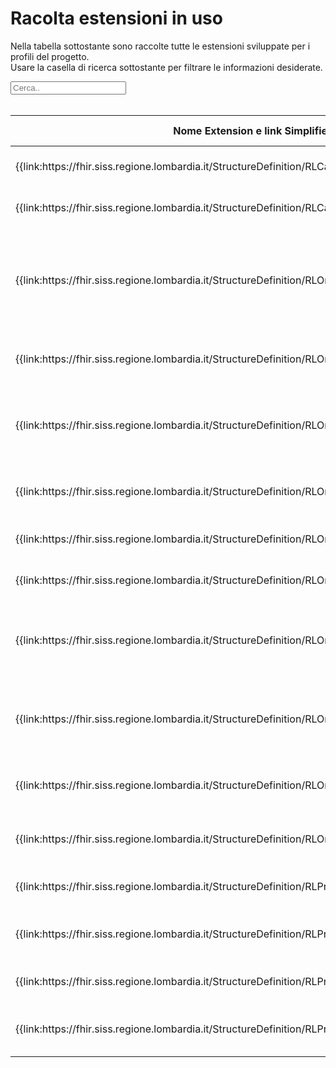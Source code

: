 <html>
  <head>
    <script src="https://ajax.googleapis.com/ajax/libs/jquery/3.6.0/jquery.min.js"></script>
    <script>
      $(document).ready(function () {
        $("#myInput").on("keyup", function () {
          var value = $(this).val().toLowerCase();
          $("#myTable tr").filter(function () {
            $(this).toggle($(this).text().toLowerCase().indexOf(value) > -1);
          });
        });
      });
    </script>
  </head>
  <body>
    <h1>Racolta estensioni in uso</h1>
    <div>
      <p>
        Nella tabella sottostante sono raccolte tutte le estensioni sviluppate
        per i profili del progetto.
        <br />
        Usare la casella di ricerca sottostante per filtrare le informazioni
        desiderate.
      </p>
      <input id="myInput" type="text" placeholder="Cerca.." />
    </div>
    <br />
    <table>
    <thead>
      <tr>
        <th>Nome Extension e link Simplifier</th>
        <th>Nome campo esteso</th>
        <th>Descrizione</th>
        <th>Contesto</th>
        <th>Usato   in</th>
      </tr>
    </thead>
    <tbody id="myTable">
      <tr>
        <td>{{link:https://fhir.siss.regione.lombardia.it/StructureDefinition/RLCarePlanEsenzioni}}</td>
        <td>Esenzioni</td>
        <td>Esenzioni relative al cittadino</td>
        <td>CarePlan</td>
        <td>{{pagelink:Home/Profili-ed-Estensioni/Raccolta-profili/RLCarePlanProgettoIndividuale.page.md}}</td>
      </tr>
      <tr>
        <td>{{link:https://fhir.siss.regione.lombardia.it/StructureDefinition/RLCarePlanVersionePAI}}</td>
        <td>VersionePAI</td>
        <td>Versione del progetto individuale</td>
        <td>CarePlan</td>
        <td>{{pagelink:Home/Profili-ed-Estensioni/Raccolta-profili/RLCarePlanProgettoIndividuale.page.md}}</td>
      </tr>
      <tr>
        <td>{{link:https://fhir.siss.regione.lombardia.it/StructureDefinition/RLOrganizationAddressDistrettoCode}}</td>
        <td>DistrettoCode</td>
        <td>Distretto territoriale così definito dalla legge regionale 22-2021 della Regione Lombardia</td>
        <td>Organization.Address</td>
        <td>{{pagelink:Home/Profili-ed-Estensioni/Raccolta-profili/RLOrganizationL1.page.md}}, {{pagelink:Home/Profili-ed-Estensioni/Raccolta-profili/RLOrganizationL2.page.md}}</td>
      </tr>
      <tr>
        <td>{{link:https://fhir.siss.regione.lombardia.it/StructureDefinition/RLOrganizationAddressIstatCode}}</td>
        <td>IstatCode</td>
        <td>Codice ISTAT</td>
        <td>Organization.Address</td>
        <td>{{pagelink:Home/Profili-ed-Estensioni/Raccolta-profili/RLOrganizationL1.page.md}}, {{pagelink:Home/Profili-ed-Estensioni/Raccolta-profili/RLOrganizationL2.page.md}}</td>
      </tr>
      <tr>
        <td>{{link:https://fhir.siss.regione.lombardia.it/StructureDefinition/RLOrganizationASSTAfferenza}}</td>
        <td>ASSTAfferenza</td>
        <td>ASST sotto la quale l'ente eroga servizi sociosanitari sul territorio di competenza</td>
        <td>Organization</td>
        <td>{{pagelink:Home/Profili-ed-Estensioni/Raccolta-profili/RLOrganizationL2.page.md}}</td>
      </tr>
      <tr>
        <td>{{link:https://fhir.siss.regione.lombardia.it/StructureDefinition/RLOrganizationATSAfferenza}}</td>
        <td>ATSAfferenza</td>
        <td>ATS alla quale il presidio afferisce territorialmente</td>
        <td>Organization</td>
        <td>{{pagelink:Home/Profili-ed-Estensioni/Raccolta-profili/RLOrganizationL2.page.md}}</td>
      </tr>
      <tr>
        <td>{{link:https://fhir.siss.regione.lombardia.it/StructureDefinition/RLOrganizationDataCessazione}}</td>
        <td>DataCessazione</td>
        <td>Data di cessazione dell'ente</td>
        <td>Organization</td>
        <td>{{pagelink:Home/Profili-ed-Estensioni/Raccolta-profili/RLOrganizationL1.page.md}}</td>
      </tr>
      <tr>
        <td>{{link:https://fhir.siss.regione.lombardia.it/StructureDefinition/RLOrganizationDataCostituzione}}</td>
        <td>DataCostituzione</td>
        <td>Data di costituzione dell'ente</td>
        <td>Organization</td>
        <td>{{pagelink:Home/Profili-ed-Estensioni/Raccolta-profili/RLOrganizationL1.page.md}}</td>
      </tr>
      <tr>
        <td>{{link:https://fhir.siss.regione.lombardia.it/StructureDefinition/RLOrganizationDataFineValidita}}</td>
        <td>DataFineValidita</td>
        <td>Data di fine della validità di esercizio dell'ente descritto dal profilo</td>
        <td>Organization</td>
        <td>{{pagelink:Home/Profili-ed-Estensioni/Raccolta-profili/RLOrganizationL1.page.md}}, {{pagelink:Home/Profili-ed-Estensioni/Raccolta-profili/RLOrganizationL2.page.md}}, {{pagelink:Home/Profili-ed-Estensioni/Raccolta-profili/RLOrganizationL3.page.md}}</td>
      </tr>
      <tr>
        <td>{{link:https://fhir.siss.regione.lombardia.it/StructureDefinition/RLOrganizationDataInizioValidita}}</td>
        <td>DataInizioValidita</td>
        <td>Data di inizio della validità di esercizio dell'ente descritto dal profilo</td>
        <td>Organization</td>
        <td>{{pagelink:Home/Profili-ed-Estensioni/Raccolta-profili/RLOrganizationL1.page.md}}, {{pagelink:Home/Profili-ed-Estensioni/Raccolta-profili/RLOrganizationL2.page.md}}, {{pagelink:Home/Profili-ed-Estensioni/Raccolta-profili/RLOrganizationL3.page.md}}</td>
      </tr>
      <tr>
        <td>{{link:https://fhir.siss.regione.lombardia.it/StructureDefinition/RLOrganizationDataInsert}}</td>
        <td>DataInsert</td>
        <td>Data di inserimento del record</td>
        <td>Organization</td>
        <td>{{pagelink:Home/Profili-ed-Estensioni/Raccolta-profili/RLOrganizationL1.page.md}}, {{pagelink:Home/Profili-ed-Estensioni/Raccolta-profili/RLOrganizationL2.page.md}}</td>
      </tr>
      <tr>
        <td>{{link:https://fhir.siss.regione.lombardia.it/StructureDefinition/RLOrganizationDataUpdate}}</td>
        <td>DataUpdate</td>
        <td>Data di aggiornamento del record</td>
        <td>Organization</td>
        <td>{{pagelink:Home/Profili-ed-Estensioni/Raccolta-profili/RLOrganizationL1.page.md}}, {{pagelink:Home/Profili-ed-Estensioni/Raccolta-profili/RLOrganizationL2.page.md}}</td>
      </tr>
      <tr>
        <td>{{link:https://fhir.siss.regione.lombardia.it/StructureDefinition/RLPractitionerDataInsert}}</td>
        <td>DataInsert</td>
        <td>Data di inserimento del record</td>
        <td>Practitioner</td>
        <td>{{pagelink:Home/Profili-ed-Estensioni/Raccolta-profili/RLPractitionerMedicoPrescrittore.page.md}}</td>
      </tr>
      <tr>
        <td>{{link:https://fhir.siss.regione.lombardia.it/StructureDefinition/RLPractitionerDataUpdate}}</td>
        <td>DataUpdate</td>
        <td>Data dell'ultima modifica del record</td>
        <td>Practitioner</td>
        <td>{{pagelink:Home/Profili-ed-Estensioni/Raccolta-profili/RLPractitionerMedicoPrescrittore.page.md}}</td>
      </tr>
      <tr>
        <td>{{link:https://fhir.siss.regione.lombardia.it/StructureDefinition/RLPractitionerRoleDataInsert}}</td>
        <td>DataInsert</td>
        <td>Data di inserimento del record</td>
        <td>PractitionerRole</td>
        <td>{{pagelink:Home/Profili-ed-Estensioni/Raccolta-profili/RLPractitionerRoleMedicoPrescrittore.page.md}}</td>
      </tr>
      <tr>
        <td>{{link:https://fhir.siss.regione.lombardia.it/StructureDefinition/RLPractitionerRoleDataUpdate}}</td>
        <td>DataUpdate</td>
        <td>Data dell'ultima modifica del record</td>
        <td>PractitionerRole</td>
        <td>{{pagelink:Home/Profili-ed-Estensioni/Raccolta-profili/RLPractitionerRoleMedicoPrescrittore.page.md}}</td>
      </tr>
    </tbody>
    </table>
  </body>
</html>
